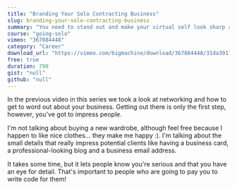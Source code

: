 ```yaml
---
title: "Branding Your Solo Contracting Business"
slug: branding-your-solo-contracting-business
summary: "You need to stand out and make your virtual self look sharp and competent. This isn't about physical looks, it's about how you present yourself to others and the care you take in making an impression. These things matter a lot and they don't take a whole lot of effort."
course: "going-solo"
vimeo: "367884448"
category: "Career"
download_url: "https://vimeo.com/bigmachine/download/367884448/31da391708"
free: true
duration: 790
gist: "null"
github: "null"
---
```


In the previous video in this series we took a look at networking and how to get to word out about your business. Getting out there is only the first step, however, you've got to impress people.

I'm not talking about buying a new wardrobe, although feel free because I happen to like nice clothes... they make me happy :). I'm talking about the small details that really impress potential clients like having a business card, a professional-looking blog and a business email address.

It takes some time, but it lets people know you're serious and that you have an eye for detail. That's important to people who are going to pay you to write code for them!
